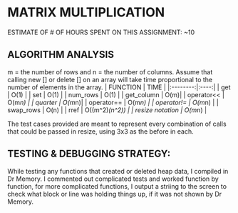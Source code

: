 # MATRIX MULTIPLICATION 
ESTIMATE OF # OF HOURS SPENT ON THIS ASSIGNMENT:  ~10


## ALGORITHM ANALYSIS
 m = the number of rows and n = the
number of columns.  Assume that calling new [] or delete []
on an array will take time proportional to the number of elements in
the array.
| FUNCTION | TIME |
|:--------:|:----:|
| get | O(1) |
| set | O(1) |
| num_rows | O(1) |
| get_column | O(m)|
| operator<< | O(m*n) |
| quarter | O(m*n)|
| operator== | O(m*n) |
| operator!= | O(m*n) |
| swap_rows | O(n) |
| rref | O((m^2)*(n^2)) |
| resize notation | O(m*n) |

The test cases provided are meant to represent every combination of calls that
could be passed in resize, using 3x3 as the before in each.


## TESTING & DEBUGGING STRATEGY: 
While testing any functions that created or deleted heap data, I compiled in
Dr Memory.
I commented out complicated tests and worked function by function, for more complicated
functions, I output a striing to the screen to check what block or line was holding things up, 
if it was not shown by Dr Memory.
